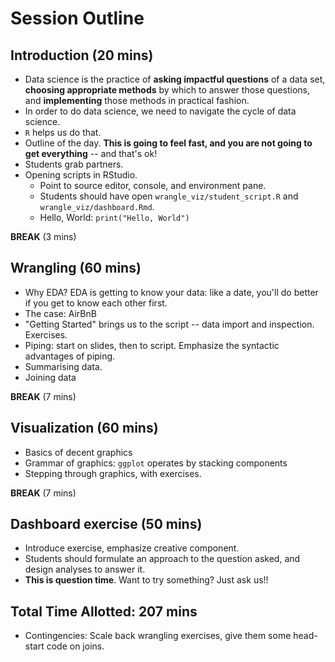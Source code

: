 # Session Outline

## Introduction (20 mins)

- Data science is the practice of **asking impactful questions** of a data set,  **choosing appropriate methods** by which to answer those questions, and **implementing** those methods in practical fashion. 
- In order to do data science, we need to navigate the cycle of data science. 
- `R` helps us do that. 
- Outline of the day. **This is going to feel fast, and you are not going to get everything** -- and that's ok!
- Students grab partners.
- Opening scripts in RStudio.
	+ Point to source editor, console, and environment pane. 
	+ Students should have open `wrangle_viz/student_script.R` and `wrangle_viz/dashboard.Rmd`. 
	+ Hello, World: `print("Hello, World")`	


**BREAK** (3 mins)

## Wrangling (60 mins)

- Why EDA? EDA is getting to know your data: like a date, you'll do better if you get to know each other first. 
- The case: AirBnB
- "Getting Started" brings us to the script -- data import and inspection. Exercises. 
- Piping: start on slides, then to script. Emphasize the syntactic advantages of piping. 
- Summarising data.
- Joining data

**BREAK** (7 mins)

## Visualization (60 mins)

- Basics of decent graphics
- Grammar of graphics: `ggplot` operates by stacking components 
- Stepping through graphics, with exercises. 

**BREAK** (7 mins)

## Dashboard exercise (50 mins)

- Introduce exercise, emphasize creative component. 
- Students should formulate an approach to the question asked, and design analyses to answer it. 
- **This is question time**. Want to try something? Just ask us!! 


## Total Time Allotted: 207 mins

- Contingencies: Scale back wrangling exercises, give them some head-start code on joins. 

